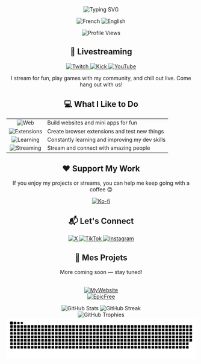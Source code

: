 <div align="center">
  <img src="https://readme-typing-svg.herokuapp.com?font=Fira+Code&size=32&duration=3000&pause=1000&color=6A5ACD&center=true&vCenter=true&width=600&lines=Salut+👋+I'm+Apo!;French+Streamer;Hobbyist+Developer;Ko-fi+lover" alt="Typing SVG" />
  
  <p align="center">
    <img src="https://img.shields.io/badge/🇫🇷_French-Native-blue?style=for-the-badge&labelColor=1a1b27" alt="French" />
    <img src="https://img.shields.io/badge/🇬🇧_English-Learning-blue?style=for-the-badge&labelColor=1a1b27" alt="English" />
  </p>
  
  <div align="center">
    <img src="https://komarev.com/ghpvc/?username=apolololo&style=for-the-badge&color=6A5ACD" alt="Profile Views" />
  </div>
</div>

<div align="center">
  <h2>🎥 Livestreaming</h2>
  
  <a href="https://www.twitch.tv/tryh_apo">
    <img src="https://img.shields.io/badge/Twitch-9146FF?style=for-the-badge&logo=twitch&logoColor=white" alt="Twitch" />
  </a>
  <a href="https://kick.com/tryh-apo">
    <img src="https://img.shields.io/badge/Kick-53FC18?style=for-the-badge&logo=kick&logoColor=white" alt="Kick" />
  </a>
  <a href="https://www.youtube.com/@tryhapo">
    <img src="https://img.shields.io/badge/YouTube-FF0000?style=for-the-badge&logo=youtube&logoColor=white" alt="YouTube" />
  </a>
</div>

<p align="center">I stream for fun, play games with my community, and chill out live. Come hang out with us!</p>

<div align="center">
  <h2>💻 What I Like to Do</h2>
</div>

<div align="center">
  <table>
    <tr>
      <td align="center"><img src="https://img.shields.io/badge/🌐-blue?style=for-the-badge&labelColor=1a1b27" alt="Web" /></td>
      <td>Build websites and mini apps for fun</td>
    </tr>
    <tr>
      <td align="center"><img src="https://img.shields.io/badge/🧩-purple?style=for-the-badge&labelColor=1a1b27" alt="Extensions" /></td>
      <td>Create browser extensions and test new things</td>
    </tr>
    <tr>
      <td align="center"><img src="https://img.shields.io/badge/🧠-green?style=for-the-badge&labelColor=1a1b27" alt="Learning" /></td>
      <td>Constantly learning and improving my dev skills</td>
    </tr>
    <tr>
      <td align="center"><img src="https://img.shields.io/badge/🎮-red?style=for-the-badge&labelColor=1a1b27" alt="Streaming" /></td>
      <td>Stream and connect with amazing people</td>
    </tr>
  </table>
</div>

<div align="center">
  <h2>❤️ Support My Work</h2>
  <p>If you enjoy my projects or streams, you can help me keep going with a coffee 😊</p>
  
  <a href="https://ko-fi.com/apo__">
    <img src="https://img.shields.io/badge/Buy%20Me%20a%20Coffee-FF5E5B?style=for-the-badge&logo=ko-fi&logoColor=white" alt="Ko-fi" />
  </a>
</div>

<div align="center">
  <h2>📬 Let's Connect</h2>
  
  <a href="https://x.com/apoftn1">
    <img src="https://img.shields.io/badge/X-000000?style=for-the-badge&logo=x&logoColor=white" alt="X" />
  </a>
  <a href="https://www.tiktok.com/@apo_ban">
    <img src="https://img.shields.io/badge/TikTok-000000?style=for-the-badge&logo=tiktok&logoColor=white" alt="TikTok" />
  </a>
  <a href="https://instagram.com/tryh_apo">
    <img src="https://img.shields.io/badge/Instagram-E4405F?style=for-the-badge&logo=instagram&logoColor=white" alt="Instagram" />
  </a>
</div>

<div align="center">
  <h2>📌 Mes Projets</h2>
  <p>More coming soon — stay tuned!</p>
  

  </a><br>
  <a href="https://apolinks.netlify.app">
    <img src="https://img.shields.io/badge/🌐_MyWebsite-Personal_website-6A5ACD?style=for-the-badge" alt="MyWebsite" />
  </a><br>
  <a href="https://github.com/apolololo/EpicFree">
    <img src="https://img.shields.io/badge/🧩_BrowserExtension-EpicFree-6A5ACD?style=for-the-badge" alt="EpicFree" />
  </a>
</div>

<div align="center">
  <img src="https://github-readme-stats.vercel.app/api?username=apolololo&show_icons=true&theme=tokyonight&hide_border=true&border_radius=10" alt="GitHub Stats" />
  <img src="https://github-readme-streak-stats.herokuapp.com/?user=apolololo&theme=tokyonight&hide_border=true&border_radius=10" alt="GitHub Streak" />
</div>

<div align="center">
  <img src="https://github-profile-trophy.vercel.app/?username=apolololo&theme=nord&column=7&no-frame=true" alt="GitHub Trophies" />
</div>

<div align="center">
  <img src="https://raw.githubusercontent.com/platane/platane/output/github-contribution-grid-snake.svg" alt="Snake animation" />
</div>
